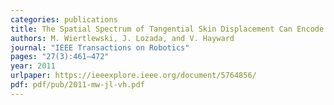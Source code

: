 ```yaml
---
categories: publications
title: The Spatial Spectrum of Tangential Skin Displacement Can Encode Tactual Texture
authors: M. Wiertlewski, J. Lozada, and V. Hayward
journal: "IEEE Transactions on Robotics"
pages: "27(3):461–472"
year: 2011
urlpaper: https://ieeexplore.ieee.org/document/5764856/
pdf: pdf/pub/2011-mw-jl-vh.pdf
---
```

